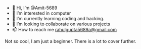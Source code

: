 - 👋 Hi, I’m @Amit-5689
- 👀 I’m interested in computer
- 🌱 I’m currently learning coding and hacking.
- 💞️ I’m looking to collaborate on various projects
- 📫 How to reach me rahulgupta5689a@gmail.com

<!---
Amit-5689/Amit-5689 is a ✨ special ✨ repository because its `README.md` (this file) appears on your GitHub profile.
You can click the Preview link to take a look at your changes.
--->
Not so cool, I am just a beginner. There is a lot to cover further.
